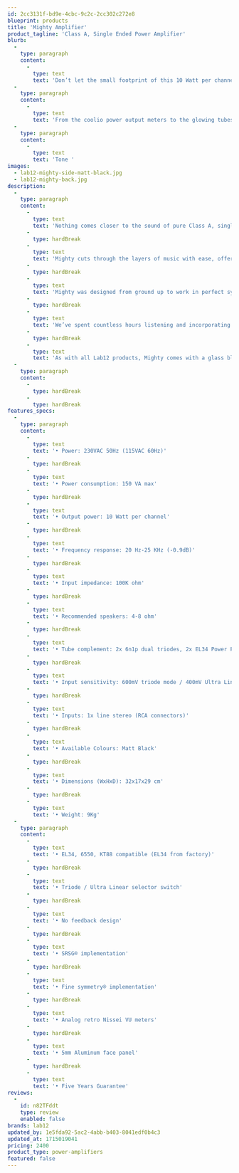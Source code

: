 ```yaml
---
id: 2cc3131f-bd9e-4cbc-9c2c-2cc302c272e8
blueprint: products
title: 'Mighty Amplifier'
product_tagline: 'Class A, Single Ended Power Amplifier'
blurb:
  -
    type: paragraph
    content:
      -
        type: text
        text: 'Don’t let the small footprint of this 10 Watt per channel fool you.'
  -
    type: paragraph
    content:
      -
        type: text
        text: 'From the coolio power output meters to the glowing tubes, this amplifier is a dream come true for anyone using efficient, high-sensitivity speakers.'
  -
    type: paragraph
    content:
      -
        type: text
        text: 'Tone '
images:
  - lab12-mighty-side-matt-black.jpg
  - lab12-mighty-back.jpg
description:
  -
    type: paragraph
    content:
      -
        type: text
        text: 'Nothing comes closer to the sound of pure Class A, single-ended audio amplifiers and we’re pushing the limits again with Mighty, which encapsulates all the best attributes of refined tube designs along with the emotional impact of true Class A.'
      -
        type: hardBreak
      -
        type: text
        text: 'Mighty cuts through the layers of music with ease, offering total control and the ability to deliver music in the best possible way to any speakers.'
      -
        type: hardBreak
      -
        type: text
        text: 'Mighty was designed from ground up to work in perfect synergy not only with our own Hpa and True, but also with all solid state and tube preamplifiers on the market.'
      -
        type: hardBreak
      -
        type: text
        text: 'We’ve spent countless hours listening and incorporating finest selection of audiophile grade electronic components to bring music lovers a one of a kind immersive listening experience, that ensures many hours of fatigue-free musical enjoyment.'
      -
        type: hardBreak
      -
        type: text
        text: 'As with all Lab12 products, Mighty comes with a glass blasting anodizing finish.'
  -
    type: paragraph
    content:
      -
        type: hardBreak
      -
        type: hardBreak
features_specs:
  -
    type: paragraph
    content:
      -
        type: text
        text: '• Power: 230VAC 50Hz (115VAC 60Hz)'
      -
        type: hardBreak
      -
        type: text
        text: '• Power consumption: 150 VA max'
      -
        type: hardBreak
      -
        type: text
        text: '• Output power: 10 Watt per channel'
      -
        type: hardBreak
      -
        type: text
        text: '• Frequency response: 20 Hz-25 KHz (-0.9dB)'
      -
        type: hardBreak
      -
        type: text
        text: '• Input impedance: 100K ohm'
      -
        type: hardBreak
      -
        type: text
        text: '• Recommended speakers: 4-8 ohm'
      -
        type: hardBreak
      -
        type: text
        text: '• Tube complement: 2x 6n1p dual triodes, 2x EL34 Power Pentodes'
      -
        type: hardBreak
      -
        type: text
        text: '• Input sensitivity: 600mV triode mode / 400mV Ultra Linear mode'
      -
        type: hardBreak
      -
        type: text
        text: '• Inputs: 1x line stereo (RCA connectors)'
      -
        type: hardBreak
      -
        type: text
        text: '• Available Colours: Matt Black'
      -
        type: hardBreak
      -
        type: text
        text: '• Dimensions (WxHxD): 32x17x29 cm'
      -
        type: hardBreak
      -
        type: text
        text: '• Weight: 9Kg'
  -
    type: paragraph
    content:
      -
        type: text
        text: '• EL34, 6550, KT88 compatible (EL34 from factory)'
      -
        type: hardBreak
      -
        type: text
        text: '• Triode / Ultra Linear selector switch'
      -
        type: hardBreak
      -
        type: text
        text: '• No feedback design'
      -
        type: hardBreak
      -
        type: text
        text: '• SRSG® implementation'
      -
        type: hardBreak
      -
        type: text
        text: '• Fine symmetry® implementation'
      -
        type: hardBreak
      -
        type: text
        text: '• Analog retro Nissei VU meters'
      -
        type: hardBreak
      -
        type: text
        text: '• 5mm Aluminum face panel'
      -
        type: hardBreak
      -
        type: text
        text: '• Five Years Guarantee'
reviews:
  -
    id: n82TFddt
    type: review
    enabled: false
brands: lab12
updated_by: 1e5fda92-5ac2-4abb-b403-8041edf0b4c3
updated_at: 1715019041
pricing: 2400
product_type: power-amplifiers
featured: false
---
```

